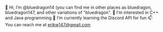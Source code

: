 👋 Hi, I’m @bluedragon14 (you can find me in other places as bluedragon, bluedragon147, and other variations of "bluedragon".
👀 I’m interested in C++ and Java programming
🌱 I’m currently learning the Discord API for fun
📫 You can reach me at erikw147@gmail.com
